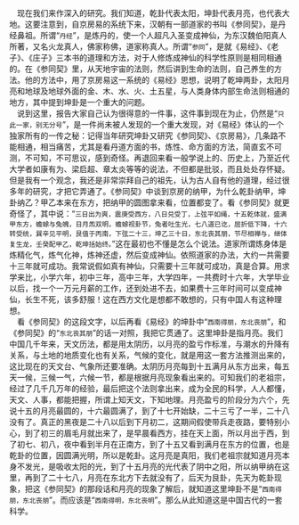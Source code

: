 &emsp;现在我们来作深入的研究。我们知道，乾卦代表太阳，坤卦代表月亮，也代表大地。这要注意到，自京房易的系统下来，汉朝有一部道家的书叫《参同契》，是丹经鼻祖。所谓“``丹经``”，是炼丹的，使一个人超凡入圣变成神仙，为东汉魏伯阳真人所著，又名火龙真人，佛家称佛，道家称真人。所谓“``参同``”，是就《易经》、《老子》、《庄子》三本书的道理和方法，对于人修炼成神仙的科学性原则是相同相通的。在《参同契》里，从天地宇宙的法则，然后讲到生命的法则，自己养生的方法。他的方法中，用了京房易这一系统的《易经》思想，说明了乾坤两卦，太阳月亮和地球及地球外面的金、木、水、火、土五星，与人类身体内部生命法则相通的地方，其中提到坤卦是一个重大的问题。<br>&emsp;说到这里，报告大家自己认为很得意的一件事，这件事到现在为止，仍然是“``只此一家，别无分号``”，是一件尚未被人发现的一个重大发现，对《易经》体认的一个独家所有的一传之秘：记得当年研究坤卦又研究《参同契》、《京房易》，几条路不能相通，相当痛苦，尤其是看丹道方面的书，炼性、命方面的方法，简直玄不可测，不可知，不可思议，感到奇怪。再退回来看一般学说上的、历史上，乃至近代大学者如康有为、梁启超、章太炎等等的说法，不但都是批驳，而且处处存怀疑。但是我有一个观念，我还是非常崇拜自己的祖先，认为古人自有他的道理，经过很多年的研究，才把它弄通了。《参同契》中谈到京房的纳甲，为什么乾卦纳甲，坤卦纳乙？甲乙本来在东方，把纳甲的圆图拿来看，位置都变了。看《参同契》就更奇怪了，其中说：“``三日出为爽，震庚受西方，八日兑受丁，上弦平如绳，十五乾体就，盛满甲东方，蟾蜍与兔魄，日月炁双明，蟾蜍视卦节，兔者吐生光，七八道已讫，屈折低下降，十六转受统，巽辛见平明，艮值于丙南，下弦二十三，坤乙三十日，东北丧其朋，节尽相禅与，继体复生龙，壬癸配甲乙，乾坤括始终。``”这在最初也不懂是怎么个说法。道家所谓炼身体是炼精化气，炼气化神，炼神还虚，然后变成神仙。依照道家的办法，大约一共需要十三年就可成功。我常说假如真有神仙，只需要十三年就可成功，真是合算。用求学来比，小学六年，初中三年，高中三年，大学四年，一共费时十六年，大学毕业以后，找一个一万元月薪的工作，还到处进不去，如果费十三年时间可以变成神仙，长生不死，该多舒服！这在西方文化是想都不敢想的，只有中国人有这种理想。<br>&emsp;看《参同契》的这段文字，以后再看《易经》的坤卦中“``西南得朋，东北丧朋``”，和《参同契》的“``东北丧其朋``”的话一对照，我把它贯通了。这里坤卦是指月亮。我们中国几千年来，天文历法，都是用太阴历，以月亮的盈亏作标准，与潮水的升降有关系，与土地的地质变化也有关系，气候的变化，就是用这一套方法推测出来的，这比现在的天文台、气象所还要准确。太阴历月亮每到十五满月从东方出来，每五天一候，三候一气，六候一节，都是根据月亮现象看出来的。可知我们的老祖宗，经过了几千几万年的经验，最后把这个法则拿出来，成为全民的科学，人人都懂，天文、人事，都能把握，所谓上知天文，下知地理。月亮盈亏的阶段分为六个，先说十五的月亮最圆的，十六最圆满了，到了十七开始缺，二十三亏了一半，二十八没有了。真正的黑夜是二十八以后到下月初二，这期间假使带兵走夜路，要特别小心，到了初三的眉毛月就出来了，是早晨看西方，挂在天上面，所以月出于西，到了初七、初八，夜中看到半月在正南方，到了十五又看到满月在东方的位置，也是乾卦的位置，因圆满光明，所以是乾卦。这月亮是真阳，我们老祖宗就知道月亮本身不发光，是吸收太阳的光，到了十五月亮的光代表了阴中之阳，所以纳甲纳在这里，再到了二十七八，月亮在东北方下去就没有了，后天为艮卦，先天为乾卦现象，把这《参同契》的那段话和月亮的现象了解后，就知道这里坤卦不是“``西南得朋，东北丧朋``”。而应该是“``西南得明，东北丧明``”。那么从此知道这是中国古代的一套科学。<br>